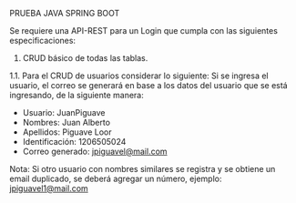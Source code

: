 PRUEBA JAVA SPRING BOOT

Se requiere una API-REST para un Login que cumpla con las siguientes especificaciones:

1. CRUD básico de todas las tablas. 

1.1. Para el CRUD de usuarios considerar lo siguiente:
Si se ingresa el usuario, el correo se generará en base a los datos del usuario que se está ingresando, de la siguiente manera:
* Usuario: JuanPiguave
* Nombres: Juan Alberto
* Apellidos: Piguave Loor
* Identificación: 1206505024
* Correo generado: jpiguavel@mail.com

Nota:
Si otro usuario con nombres similares se registra y se obtiene un email duplicado, se deberá agregar un número, ejemplo: jpiguavel1@mail.com

